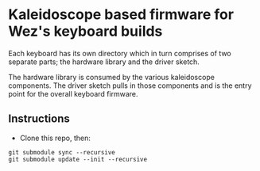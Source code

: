 # Kaleidoscope based firmware for Wez's keyboard builds

Each keyboard has its own directory which in turn comprises of
two separate parts; the hardware library and the driver sketch.

The hardware library is consumed by the various kaleidoscope
components.  The driver sketch pulls in those components and
is the entry point for the overall keyboard firmware.

## Instructions

* Clone this repo, then:

```
git submodule sync --recursive
git submodule update --init --recursive
```


